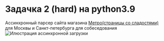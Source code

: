 # Задачка 2 (hard) на python3.9

Ассинхронный парсер сайта магазина [Метро(страницы со сладостями)](https://online.metro-cc.ru/category/sladosti-chipsy-sneki/konfety-podarochnye-nabory?from=under_search) для Москвы и Санкт-петербурга для собеседования
![Илюстрация ассинхронной загрузки](https://media.discordapp.net/attachments/1006687356696400034/1162427015966752768/image.png?ex=653be585&is=65297085&hm=e87677b8bcfaf75fbc8539353912d68bdb5542701c296c5884890435cf2b6be5&=&width=1548&height=344)
